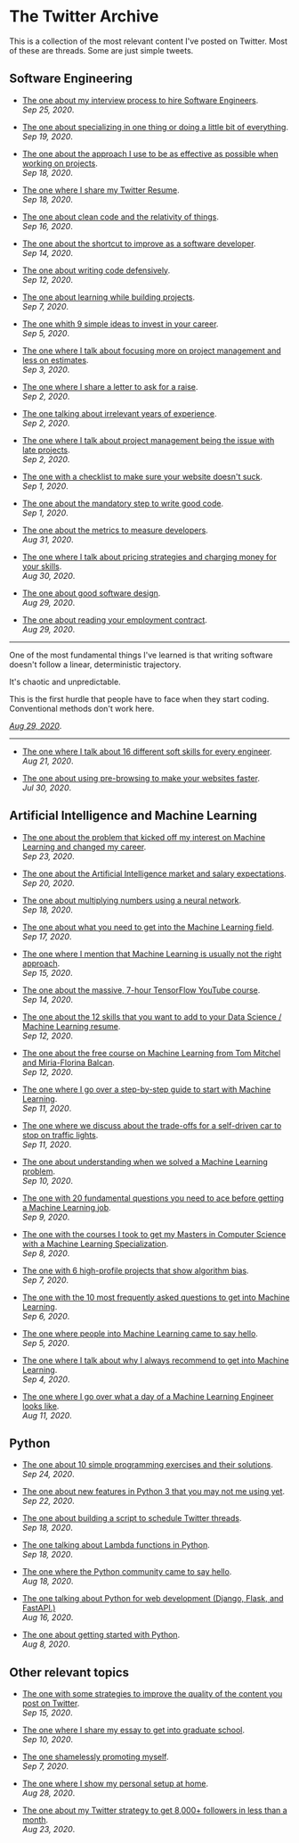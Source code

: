 # The Twitter Archive
This is a collection of the most relevant content I've posted on Twitter. Most of these are threads. Some are just simple tweets.


## Software Engineering

* [The one about my interview process to hire Software Engineers](https://twitter.com/svpino/status/1309534720275832833?s=20).  
*Sep 25, 2020*.

* [The one about specializing in one thing or doing a little bit of everything](https://twitter.com/svpino/status/1307541246391595008?s=20).  
*Sep 19, 2020*.

* [The one about the approach I use to be as effective as possible when working on projects](https://twitter.com/svpino/status/1307178857968087041?s=20).  
*Sep 18, 2020*.

* [The one where I share my Twitter Resume](https://twitter.com/svpino/status/1306942253131276289?s=20).  
*Sep 18, 2020*.

* [The one about clean code and the relativity of things](https://twitter.com/svpino/status/1306261567369928704?s=20).  
*Sep 16, 2020*.

* [The one about the shortcut to improve as a software developer](https://twitter.com/svpino/status/1305527978370228226?s=20).  
*Sep 14, 2020*.

* [The one about writing code defensively](https://twitter.com/svpino/status/1304936083751198720?s=20).  
*Sep 12, 2020*.

* [The one about learning while building projects](https://twitter.com/svpino/status/1303048137976590336?s=20).  
*Sep 7, 2020*.

* [The one whith 9 simple ideas to invest in your career](https://twitter.com/svpino/status/1302462025822547968?s=20).  
*Sep 5, 2020*.

* [The one where I talk about focusing more on project management and less on estimates](https://twitter.com/svpino/status/1301602613272678400?s=20).  
*Sep 3, 2020*.

* [The one where I share a letter to ask for a raise](https://twitter.com/svpino/status/1301385935330766849?s=20).  
*Sep 2, 2020*.

* [The one talking about irrelevant years of experience](https://twitter.com/svpino/status/1301271179064299520?s=20).  
*Sep 2, 2020*.

* [The one where I talk about project management being the issue with late projects](https://twitter.com/svpino/status/1301100303215816705?s=20).  
*Sep 2, 2020*.

* [The one with a checklist to make sure your website doesn't suck](https://twitter.com/svpino/status/1301022040388808705?s=20).  
*Sep 1, 2020*.

* [The one about the mandatory step to write good code](https://twitter.com/svpino/status/1300726842337431562?s=20).  
*Sep 1, 2020*.

* [The one about the metrics to measure developers](https://twitter.com/svpino/status/1300612293684756481?s=20).  
*Aug 31, 2020*.

* [The one where I talk about pricing strategies and charging money for your skills](https://twitter.com/svpino/status/1300269619513626626?s=20).  
*Aug 30, 2020*.

* [The one about good software design](https://twitter.com/svpino/status/1299943292793163776?s=20).  
*Aug 29, 2020*.

* [The one about reading your employment contract](https://twitter.com/svpino/status/1299693311658283009?s=20).  
*Aug 29, 2020*.


---
One of the most fundamental things I've learned is that writing software doesn't follow a linear, deterministic trajectory.

It's chaotic and unpredictable.

This is the first hurdle that people have to face when they start coding. Conventional methods don't work here.

*[Aug 29, 2020](https://twitter.com/svpino/status/1299663084601081856?s=20)*.

---


* [The one where I talk about 16 different soft skills for every engineer](https://twitter.com/svpino/status/1297028799897403392?s=20).  
*Aug 21, 2020*.

* [The one about using pre-browsing to make your websites faster](https://twitter.com/svpino/status/1288864175045914624?s=20).  
*Jul 30, 2020*.


## Artificial Intelligence and Machine Learning

* [The one about the problem that kicked off my interest on Machine Learning and changed my career](https://twitter.com/svpino/status/1308987528511401985?s=20).  
*Sep 23, 2020*.

* [The one about the Artificial Intelligence market and salary expectations](https://twitter.com/svpino/status/1307903635075063814?s=20).  
*Sep 20, 2020*.

* [The one about multiplying numbers using a neural network](https://twitter.com/svpino/status/1306868813363781632?s=20).  
*Sep 18, 2020*.

* [The one about what you need to get into the Machine Learning field](https://twitter.com/svpino/status/1306593757677187072?s=20).  
*Sep 17, 2020*.

* [The one where I mention that Machine Learning is usually not the right approach](https://twitter.com/svpino/status/1305891627248963584?s=20).  
*Sep 15, 2020*.

* [The one about the massive, 7-hour TensorFlow YouTube course](https://twitter.com/svpino/status/1305724878474145792?s=20).  
*Sep 14, 2020*.

* [The one about the 12 skills that you want to add to your Data Science / Machine Learning resume](https://twitter.com/svpino/status/1305365043673001989?s=20).  
*Sep 12, 2020*.

* [The one about the free course on Machine Learning from Tom Mitchel and Miria-Florina Balcan](https://twitter.com/svpino/status/1305004529096617984?s=20).  
*Sep 12, 2020*.

* [The one where I go over a step-by-step guide to start with Machine Learning](https://twitter.com/svpino/status/1304630248697483265?s=20).  
*Sep 11, 2020*.

* [The one where we discuss about the trade-offs for a self-driven car to stop on traffic lights](https://twitter.com/svpino/status/1304515899475591168?s=20).  
*Sep 11, 2020*.

* [The one about understanding when we solved a Machine Learning problem](https://twitter.com/svpino/status/1304268407039315969?s=20).  
*Sep 10, 2020*.

* [The one with 20 fundamental questions you need to ace before getting a Machine Learning job](https://twitter.com/svpino/status/1303907685214154752?s=20).  
*Sep 9, 2020*.

* [The one with the courses I took to get my Masters in Computer Science with a Machine Learning Specialization](https://twitter.com/svpino/status/1303535479929933825?s=20).  
*Sep 8, 2020*.

* [The one with 6 high-profile projects that show algorithm bias](https://twitter.com/svpino/status/1303147115779108875?s=20).  
*Sep 7, 2020*.

* [The one with the 10 most frequently asked questions to get into Machine Learning](https://twitter.com/svpino/status/1302829097106767872?s=20).  
*Sep 6, 2020*.

* [The one where people into Machine Learning came to say hello](https://twitter.com/svpino/status/1302260448079818755).  
*Sep 5, 2020*.

* [The one where I talk about why I always recommend to get into Machine Learning](https://twitter.com/svpino/status/1302107302330335232?s=20).  
*Sep 4, 2020*.

* [The one where I go over what a day of a Machine Learning Engineer looks like](https://twitter.com/svpino/status/1293141577540538370?s=20).  
*Aug 11, 2020*.


## Python

* [The one about 10 simple programming exercises and their solutions](https://twitter.com/svpino/status/1309347657408753666?s=20).  
*Sep 24, 2020*.

* [The one about new features in Python 3 that you may not me using yet](https://twitter.com/svpino/status/1308632185113579522?s=20).  
*Sep 22, 2020*.

* [The one about building a script to schedule Twitter threads](https://twitter.com/svpino/status/1306987084612349958?s=20).  
*Sep 18, 2020*.

* [The one talking about Lambda functions in Python](https://twitter.com/svpino/status/1306905555181735936?s=20).  
*Sep 18, 2020*.

* [The one where the Python community came to say hello](https://twitter.com/svpino/status/1295691086732636160?s=20).  
*Aug 18, 2020*.

* [The one talking about Python for web development (Django, Flask, and FastAPI.)](https://twitter.com/svpino/status/1295209025156587521?s=20)  
*Aug 16, 2020*. 

* [The one about getting started with Python](https://twitter.com/svpino/status/1292085513311195137?s=20).  
*Aug 8, 2020*.  


## Other relevant topics

* [The one with some strategies to improve the quality of the content you post on Twitter](https://twitter.com/svpino/status/1306070577841659904?s=20).  
*Sep 15, 2020*. 

* [The one where I share my essay to get into graduate school](https://twitter.com/svpino/status/1304081950060158977?s=20).  
*Sep 10, 2020*. 

* [The one shamelessly promoting myself](https://twitter.com/svpino/status/1302959240219365382?s=20).  
*Sep 7, 2020*. 

* [The one where I show my personal setup at home](https://twitter.com/svpino/status/1299547364676579328).  
*Aug 28, 2020*.

* [The one about my Twitter strategy to get 8,000+ followers in less than a month](https://twitter.com/svpino/status/1297492897798004736?s=20).  
*Aug 23, 2020*.  

